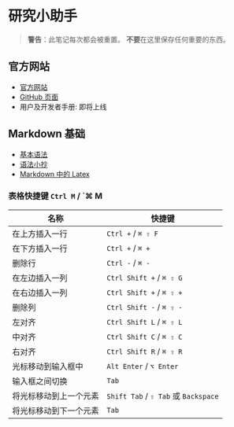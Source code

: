 # 研究小助手

> **警告**：此笔记每次都会被重置。 **不要**在这里保存任何重要的东西。

## 官方网站

- [官方网站](https://sophosia.com)
- [GitHub 页面](https://github.com/sophosia/sophosia)
- 用户及开发者手册: 即将上线

## Markdown 基础

- [基本语法](https://www.markdownguide.org/basic-syntax)
- [语法小抄](https://www.markdownguide.org/cheat-sheet)
- [Markdown 中的 Latex](https://ashki23.github.io/markdown-latex#latex)

### 表格快捷键 `Ctrl M` / `⌘ M

| 名称                   | 快捷键                               |
| ---------------------- | ------------------------------------ |
| 在上方插入一行         | `Ctrl +` / `⌘ ⇧ F`                   |
| 在下方插入一行         | `Ctrl +` / `⌘ +`                     |
| 删除行                 | `Ctrl -` / `⌘ -`                     |
| 在左边插入一列         | `Ctrl Shift +` / `⌘ ⇧ G`             |
| 在右边插入一列         | `Ctrl Shift +` / `⌘ ⇧ +`             |
| 删除列                 | `Ctrl Shift -` / `⌘ ⇧ -`             |
| 左对齐                 | `Ctrl Shift L` / `⌘ ⇧ L`             |
| 中对齐                 | `Ctrl Shift C` / `⌘ ⇧ C`             |
| 右对齐                 | `Ctrl Shift R` / `⌘ ⇧ R`             |
| 光标移动到输入框中     | `Alt Enter` / `⌥ Enter`              |
| 输入框之间切换         | `Tab`                                |
| 将光标移动到上一个元素 | `Shift Tab` / `⇧ Tab` 或 `Backspace` |
| 将光标移动到下一个元素 | `Tab`                                |
